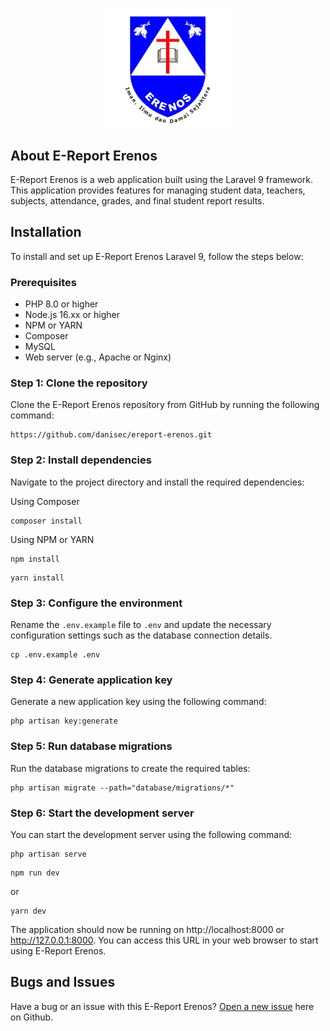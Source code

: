 <p align="center"><img src="https://raw.githubusercontent.com/danisec/ereport-erenos/b1dfa7b84a460863b9de7dc814816f15dc69014b/public/images/logo/logo.svg" width="200"></p>

## About E-Report Erenos

E-Report Erenos is a web application built using the Laravel 9 framework. This application provides features for managing student data, teachers, subjects, attendance, grades, and final student report results.

## Installation

To install and set up E-Report Erenos Laravel 9, follow the steps below:

### Prerequisites

-   PHP 8.0 or higher
-   Node.js 16.xx or higher
-   NPM or YARN
-   Composer
-   MySQL
-   Web server (e.g., Apache or Nginx)

### Step 1: Clone the repository

Clone the E-Report Erenos repository from GitHub by running the following command:

```
https://github.com/danisec/ereport-erenos.git
```

### Step 2: Install dependencies

Navigate to the project directory and install the required dependencies:

Using Composer

```
composer install
```

Using NPM or YARN

```
npm install
```

```
yarn install
```

### Step 3: Configure the environment

Rename the `.env.example` file to `.env` and update the necessary configuration settings such as the database connection details.

```
cp .env.example .env
```

### Step 4: Generate application key

Generate a new application key using the following command:

```
php artisan key:generate
```

### Step 5: Run database migrations

Run the database migrations to create the required tables:

```
php artisan migrate --path="database/migrations/*"
```

### Step 6: Start the development server

You can start the development server using the following command:

```
php artisan serve
```

```
npm run dev
```

or

```
yarn dev
```

The application should now be running on http://localhost:8000 or http://127.0.0.1:8000. You can access this URL in your web browser to start using E-Report Erenos.

## Bugs and Issues

Have a bug or an issue with this E-Report Erenos? [Open a new issue](https://github.com/danisec/ereport-erenos/issues/new) here on Github.
